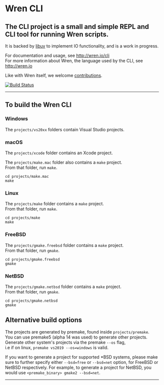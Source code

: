 # Wren CLI

## The CLI project is a small and simple REPL and CLI tool for running Wren scripts.

It is backed by [libuv](http://libuv.org/) to implement IO functionality, and is a work in progress.

For documentation and usage, see http://wren.io/cli   
For more information about Wren, the language used by the CLI, see http://wren.io

Like with Wren itself, we welcome [contributions][contribute].

[contribute]: http://wren.io/contributing.html

[![Build Status](https://travis-ci.org/wren-lang/wren-cli.svg?branch=main)](https://travis-ci.org/wren-lang/wren-cli)

---

## To build the Wren CLI

### Windows

The `projects/vs20xx` folders contain Visual Studio projects. 

### macOS

The `projects/xcode` folder contains an Xcode project. 

The `projects/make.mac` folder also contains a `make` project.   
From that folder, run `make`.

`cd projects/make.mac`   
`make`

### Linux

The `projects/make` folder contains a `make` project.   
From that folder, run `make`.

`cd projects/make`   
`make`

### FreeBSD

The `projects/gmake.freebsd` folder contains a `make` project.   
From that folder, run `gmake`.

`cd projects/gmake.freebsd`   
`gmake`

### NetBSD

The `projects/gmake.netbsd` folder contains a `make` project.   
From that folder, run `gmake`.

`cd projects/gmake.netbsd`   
`gmake`

## Alternative build options

The projects are generated by premake, found inside `projects/premake`.   
You can use premake5 (alpha 14 was used) to generate other projects.   
Generate other system's projects via the premake `--os` flag,    
i.e if on linux, `premake vs2019 --os=windows` is valid.

If you want to generate a project for supported *BSD systems, please
make sure to further specify either `--bsd=free` or `--bsd=net` option,
for FreeBSD or NetBSD respectively. For example, to generate a project
for NetBSD, you would use `<premake_binary> gmake2 --bsd=net`.

---


